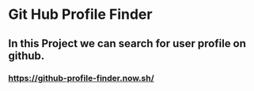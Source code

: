 # Git Hub Profile Finder

## In this Project we can search for user profile on github.

### https://github-profile-finder.now.sh/

